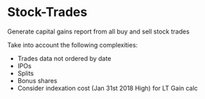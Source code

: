 # Stock-Trades
Generate capital gains report from all buy and sell stock trades

Take into account the following complexities:
* Trades data not ordered by date
* IPOs
* Splits
* Bonus shares
* Consider indexation cost (Jan 31st 2018 High) for LT Gain calc
